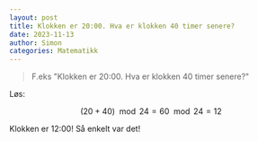 ```yaml
---
layout: post
title: Klokken er 20:00. Hva er klokken 40 timer senere?
date: 2023-11-13
author: Simon
categories: Matematikk 
---
```


> F.eks "Klokken er 20:00. Hva er klokken 40 timer senere?"

Løs:

$$ (20 + 40) \mod 24 = 60 \mod 24 = 12 $$

Klokken er 12:00! Så enkelt var det!
